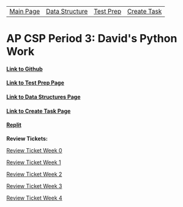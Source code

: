 <table>
    <tr>
        <td><a href="https://github.com/David-Xie123/David-Xie123.github.io">Main Page</a></td>
        <td><a href="https://github.com/David-Xie123/David-Xie123.github.io/blob/main/about.md">Data Structure </a></td>
        <td><a href="https://github.com/David-Xie123/David-Xie123.github.io/blob/main/about.md">Test Prep </a></td>
        <td><a href="https://github.com/David-Xie123/David-Xie123.github.io/blob/main/about.md">Create Task</a></td>
    </tr>
</table>

# AP CSP Period 3: David's Python Work

#### [Link to Github](https://github.com/David-Xie123/David-Xie123.github.io)
#### [Link to Test Prep Page](https://github.com/David-Xie123/David-Xie123.github.io/blob/main/about.md)
#### [Link to Data Structures Page](https://github.com/David-Xie123/David-Xie123.github.io/blob/main/about.md)
#### [Link to Create Task Page](https://github.com/David-Xie123/David-Xie123.github.io/blob/main/about.md)

#### [Replit](https://replit.com/@DavidXie123/David-Xie123githubio-2#src/menu.py)

**Review Tickets:**

[Review Ticket Week 0](https://github.com/David-Xie123/David-Xie123.github.io/issues/1)

[Review Ticket Week 1](https://github.com/David-Xie123/David-Xie123.github.io/issues/2)

[Review Ticket Week 2](https://github.com/David-Xie123/David-Xie123.github.io/issues/4)

[Review Ticket Week 3](https://github.com/David-Xie123/David-Xie123.github.io/issues/5)

[Review Ticket Week 4](https://github.com/David-Xie123/David-Xie123.github.io/issues/6)
